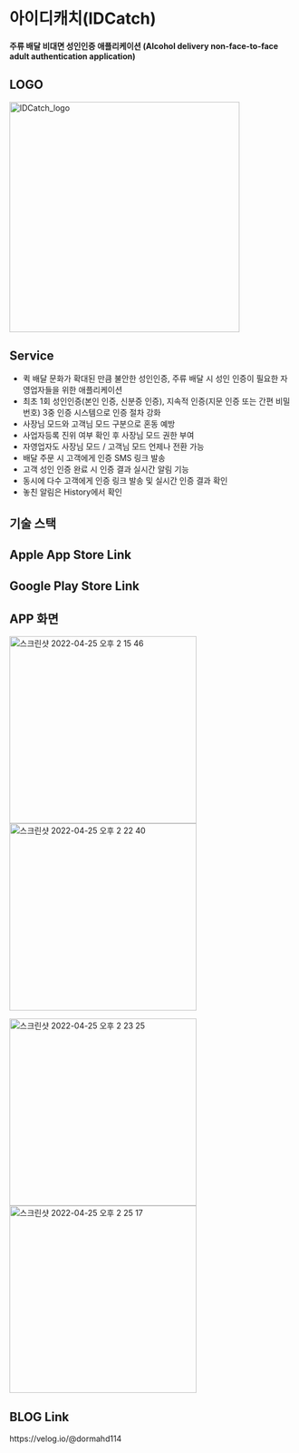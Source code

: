 # 아이디캐치(IDCatch)
<h4>주류 배달 비대면 성인인증 애플리케이션 (Alcohol delivery non-face-to-face adult authentication application)</h4>

<h2>LOGO</h2>
<img width="406" alt="IDCatch_logo" src="https://user-images.githubusercontent.com/85854164/165124375-7e1af748-97d2-47de-ac94-e973804789a2.png">

<h2>Service</h2>
 
* 퀵 배달 문화가 확대된 만큼 불안한 성인인증, 주류 배달 시 성인 인증이 필요한 자영업자들을 위한 애플리케이션
* 최초 1회 성인인증(본인 인증, 신분증 인증), 지속적 인증(지문 인증 또는 간편 비밀번호) 3중 인증 시스템으로 인증 절차 강화
* 사장님 모드와 고객님 모드 구분으로 혼동 예방
* 사업자등록 진위 여부 확인 후 사장님 모드 권한 부여
* 자영업자도 사장님 모드 / 고객님 모드 언제나 전환 가능
* 배달 주문 시 고객에게 인증 SMS 링크 발송
* 고객 성인 인증 완료 시 인증 결과 실시간 알림 기능
* 동시에 다수 고객에게 인증 링크 발송 및 실시간 인증 결과 확인
* 놓친 알림은 History에서 확인

<h2>기술 스택</h2>

<h2>Apple App Store Link</h2>

<h2>Google Play Store Link</h2>

<h2>APP 화면</h2>

<img width="330" alt="스크린샷 2022-04-25 오후 2 15 46" src="https://user-images.githubusercontent.com/85854164/165124758-0a935387-23c7-40bd-8a38-d5ed70f2b625.png"><img width="330" alt="스크린샷 2022-04-25 오후 2 22 40" src="https://user-images.githubusercontent.com/85854164/165124831-73270503-6c29-4abb-827b-430d40a8e88f.png">

<img width="330" alt="스크린샷 2022-04-25 오후 2 23 25" src="https://user-images.githubusercontent.com/85854164/165124869-104fbc8e-d105-4722-bc9d-492c5fb2a9a2.png"><img width="330" alt="스크린샷 2022-04-25 오후 2 25 17" src="https://user-images.githubusercontent.com/85854164/165124892-df727eda-561e-4538-be87-4cb822a7d151.png">

<h2>BLOG Link</h2>
https://velog.io/@dormahd114
